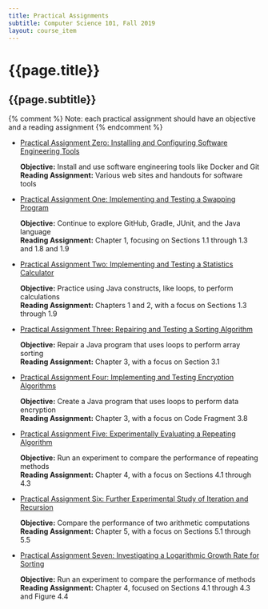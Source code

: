 ```yaml
---
title: Practical Assignments
subtitle: Computer Science 101, Fall 2019
layout: course_item
---
```


# {{page.title}}
## {{page.subtitle}}

{% comment %} Note: each practical assignment should have an objective and a reading assignment {% endcomment %}

<ul>

<li><a href="https://github.com/Allegheny-Computer-Science-101-F2019/cs101-F2019-sheets/releases/download/cs101F2019-sheets-8.0.0/cs101F2019_practical01.pdf">Practical Assignment Zero: Installing and Configuring Software Engineering Tools</a> <p><b>Objective:</b> Install and use software engineering tools like Docker and Git<br><b>Reading Assignment:</b> Various web sites and handouts for software tools</p>

<li><a href="https://github.com/Allegheny-Computer-Science-101-F2019/cs101-F2019-sheets/releases/download/cs101F2019-sheets-8.0.0/cs101F2019_practical02.pdf">Practical Assignment One: Implementing and Testing a Swapping Program</a> <p><b>Objective:</b> Continue to explore GitHub, Gradle, JUnit, and the Java language<br><b>Reading Assignment:</b> Chapter 1, focusing on Sections 1.1 through 1.3 and 1.8 and 1.9</p>

<li><a href="https://github.com/Allegheny-Computer-Science-101-F2019/cs101-F2019-sheets/releases/download/cs101F2019-sheets-8.0.0/cs101F2019_practical03.pdf">Practical Assignment Two: Implementing and Testing a Statistics Calculator</a> <p><b>Objective:</b> Practice using Java constructs, like loops, to perform calculations<br><b>Reading Assignment:</b> Chapters 1 and 2, with a focus on Sections 1.3 through 1.9</p>

<li><a href="https://github.com/Allegheny-Computer-Science-101-F2019/cs101-F2019-sheets/releases/download/cs101F2019-sheets-8.0.0/cs101F2019_practical04.pdf">Practical Assignment Three: Repairing and Testing a Sorting Algorithm</a> <p><b>Objective:</b> Repair a Java program that uses loops to perform array sorting<br><b>Reading Assignment:</b> Chapter 3, with a focus on Section 3.1</p>

<li><a href="https://github.com/Allegheny-Computer-Science-101-F2019/cs101-F2019-sheets/releases/download/cs101F2019-sheets-8.0.0/cs101F2019_practical05.pdf">Practical Assignment Four: Implementing and Testing Encryption Algorithms</a> <p><b>Objective:</b> Create a Java program that uses loops to perform data encryption<br><b>Reading Assignment:</b> Chapter 3, with a focus on Code Fragment 3.8</p>

<li><a href="https://github.com/Allegheny-Computer-Science-101-F2019/cs101-F2019-sheets/releases/download/cs101F2019-sheets-10.0.0/cs101F2019_practical06.pdf">Practical Assignment Five: Experimentally Evaluating a Repeating Algorithm</a> <p><b>Objective:</b> Run an experiment to compare the performance of repeating methods<br><b>Reading Assignment:</b> Chapter 4, with a focus on Sections 4.1 through 4.3</p>

<li><a href="https://github.com/Allegheny-Computer-Science-101-F2019/cs101-F2019-sheets/releases/download/cs101F2019-sheets-15.0.0/cs101F2019_practical07.pdf">Practical Assignment Six: Further Experimental Study of Iteration and Recursion</a> <p><b>Objective:</b> Compare the performance of two arithmetic computations<br><b>Reading Assignment:</b> Chapter 5, with a focus on Sections 5.1 through 5.5</p>

<li><a href="https://github.com/Allegheny-Computer-Science-101-F2019/cs101-F2019-sheets/releases/download/cs101F2019-sheets-17.0.0/cs101F2019_practical08.pdf">Practical Assignment Seven: Investigating a Logarithmic Growth Rate for Sorting</a> <p><b>Objective:</b> Run an experiment to compare the performance of methods<br><b>Reading Assignment:</b> Chapter 4, focused on Sections 4.1 through 4.3 and Figure 4.4</p>

</ul>
